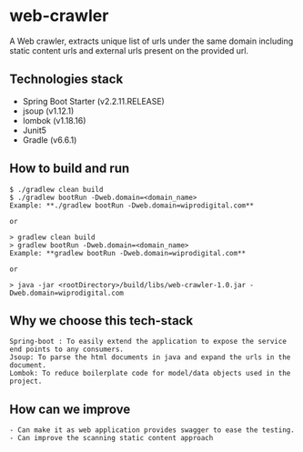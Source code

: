 # web-crawler
A Web crawler, extracts unique list of urls under the same domain including static content urls and external urls present on the provided url. 

## Technologies stack
 - Spring Boot Starter (v2.2.11.RELEASE)
 - jsoup (v1.12.1)
 - lombok (v1.18.16)
 - Junit5
 - Gradle (v6.6.1)
 
## How to build and run

```
$ ./gradlew clean build
$ ./gradlew bootRun -Dweb.domain=<domain_name>
Example: **./gradlew bootRun -Dweb.domain=wiprodigital.com**

or

> gradlew clean build
> gradlew bootRun -Dweb.domain=<domain_name>
Example: **gradlew bootRun -Dweb.domain=wiprodigital.com**

or

> java -jar <rootDirectory>/build/libs/web-crawler-1.0.jar -Dweb.domain=wiprodigital.com

```

## Why we choose this tech-stack

```
Spring-boot : To easily extend the application to expose the service end points to any consumers.
Jsoup: To parse the html documents in java and expand the urls in the document.
Lombok: To reduce boilerplate code for model/data objects used in the project.

```

## How can we improve
```
- Can make it as web application provides swagger to ease the testing.
- Can improve the scanning static content approach
```